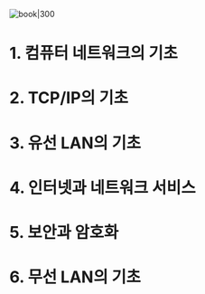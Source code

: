 ![book|300](https://contents.kyobobook.co.kr/sih/fit-in/458x0/pdt/9791138337526.jpg)

# 1. 컴퓨터 네트워크의 기초

# 2. TCP/IP의 기초

# 3. 유선 LAN의 기초

# 4. 인터넷과 네트워크 서비스

# 5. 보안과 암호화

# 6. 무선 LAN의 기초
